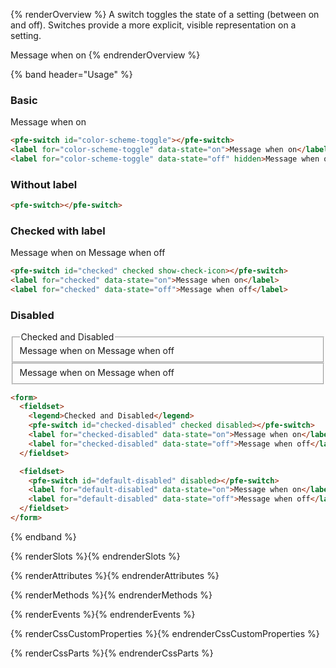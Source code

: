 {% renderOverview %}
A switch toggles the state of a setting (between on and off). Switches provide a more explicit, visible representation on a setting.

<pfe-switch id="overview-switch" checked></pfe-switch>
<label for="overview-switch" data-state="on">Message when on</label>
<label for="overview-switch" data-state="off" hidden>Message when off</label>
{% endrenderOverview %}

{% band header="Usage" %}

### Basic
<pfe-switch id="color-scheme-toggle" checked></pfe-switch>
<label for="color-scheme-toggle" data-state="on">Message when on</label>
<label for="color-scheme-toggle" data-state="off" hidden>Message when off</label>

```html
<pfe-switch id="color-scheme-toggle"></pfe-switch>
<label for="color-scheme-toggle" data-state="on">Message when on</label>
<label for="color-scheme-toggle" data-state="off" hidden>Message when off</label>
```


### Without label
<pfe-switch checked></pfe-switch>

```html
<pfe-switch></pfe-switch>
```

### Checked with label
<pfe-switch id="checked" checked show-check-icon></pfe-switch>
<label for="checked" data-state="on">Message when on</label>
<label for="checked" data-state="off">Message when off</label>

```html
<pfe-switch id="checked" checked show-check-icon></pfe-switch>
<label for="checked" data-state="on">Message when on</label>
<label for="checked" data-state="off">Message when off</label>
```

### Disabled
<form>
  <fieldset>
    <legend>Checked and Disabled</legend>
    <pfe-switch id="checked-disabled" checked disabled></pfe-switch>
    <label for="checked-disabled" data-state="on">Message when on</label>
    <label for="checked-disabled" data-state="off">Message when off</label>
  </fieldset>
  <fieldset>
    <pfe-switch id="disabled" disabled></pfe-switch>
    <label for="disabled" data-state="on">Message when on</label>
    <label for="disabled" data-state="off">Message when off</label>
  </fieldset>
</form>

```html
<form>
  <fieldset>
    <legend>Checked and Disabled</legend>
    <pfe-switch id="checked-disabled" checked disabled></pfe-switch>
    <label for="checked-disabled" data-state="on">Message when on</label>
    <label for="checked-disabled" data-state="off">Message when off</label>
  </fieldset>

  <fieldset>
    <pfe-switch id="default-disabled" disabled></pfe-switch>
    <label for="default-disabled" data-state="on">Message when on</label>
    <label for="default-disabled" data-state="off">Message when off</label>
  </fieldset>
</form>
```
{% endband %}

{% renderSlots %}{% endrenderSlots %}

{% renderAttributes %}{% endrenderAttributes %}

{% renderMethods %}{% endrenderMethods %}

{% renderEvents %}{% endrenderEvents %}

{% renderCssCustomProperties %}{% endrenderCssCustomProperties %}

{% renderCssParts %}{% endrenderCssParts %}
